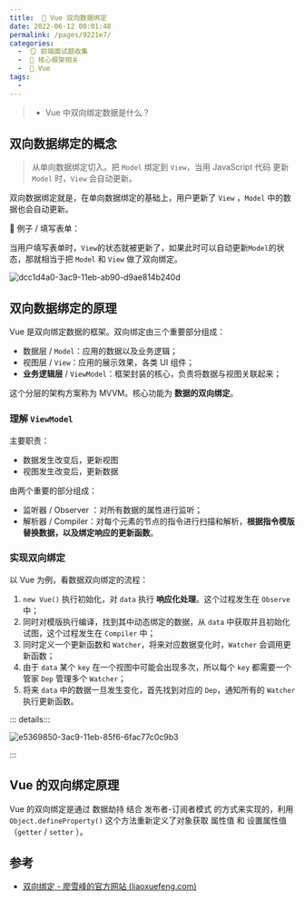 ```yaml
---
title:  🍎 Vue 双向数据绑定
date: 2022-06-12 00:01:48
permalink: /pages/9221e7/
categories:
  -  🪞 前端面试题收集
  -  🌠 核心框架相关
  -  🍎 Vue
tags:
  - 
---
```

> + Vue 中双向绑定数据是什么？





## 双向数据绑定的概念

> 从单向数据绑定切入。把 `Model` 绑定到 `View`，当用 JavaScript 代码 更新 `Model` 时，`View` 会自动更新。

双向数据绑定就是，在单向数据绑定的基础上，用户更新了 `View` ，`Model` 中的数据也会自动更新。



🌰 例子 / 填写表单：

当用户填写表单时，`View`的状态就被更新了，如果此时可以自动更新`Model`的状态，那就相当于把 `Model` 和 `View` 做了双向绑定。

![dcc1d4a0-3ac9-11eb-ab90-d9ae814b240d](https://cdn.jsdelivr.net/gh/simon1uo/image-flow@master/image/zrKWfh.png)



## 双向数据绑定的原理

Vue 是双向绑定数据的框架。双向绑定由三个重要部分组成：

+ 数据层 / `Model`：应用的数据以及业务逻辑；
+ 视图层 / `View`：应用的展示效果，各类 UI 组件；
+ **业务逻辑层** / `ViewModel`：框架封装的核心，负责将数据与视图关联起来；

这个分层的架构方案称为 MVVM。核心功能为 **数据的双向绑定**。



### 理解 `ViewModel`

主要职责：

+ 数据发生改变后，更新视图
+ 视图发生改变后，更新数据

由两个重要的部分组成：

+ 监听器 / Observer ：对所有数据的属性进行监听；
+ 解析器 / Compiler：对每个元素的节点的指令进行扫描和解析，**根据指令模版替换数据，以及绑定响应的更新函数**。



### 实现双向绑定

以 Vue 为例，看数据双向绑定的流程：

1. `new Vue()` 执行初始化，对 `data` 执行 **响应化处理**。这个过程发生在 `Observe` 中；
2. 同时对模版执行编译，找到其中动态绑定的数据，从 `data` 中获取并且初始化试图，这个过程发生在 `Compiler` 中；
3. 同时定义一个更新函数和 `Watcher`，将来对应数据变化时，`Watcher` 会调用更新函数；
4. 由于 `data` 某个 `key` 在一个视图中可能会出现多次，所以每个 `key` 都需要一个管家 `Dep` 管理多个 `Watcher`；
5. 将来 `data` 中的数据一旦发生变化，首先找到对应的 `Dep`，通知所有的 `Watcher` 执行更新函数。

::: details:::

![e5369850-3ac9-11eb-85f6-6fac77c0c9b3](https://cdn.jsdelivr.net/gh/simon1uo/image-flow@master/image/4ZsBxc.png)

:::



## Vue 的双向绑定原理

Vue 的双向绑定是通过 数据劫持 结合 发布者-订阅者模式 的方式来实现的，利用 `Object.defineProperty()` 这个方法重新定义了对象获取 属性值 和 设置属性值（`getter` / `setter` ）。





## 参考

+ [双向绑定 - 廖雪峰的官方网站 (liaoxuefeng.com)](https://www.liaoxuefeng.com/wiki/1022910821149312/1109527162256416)
